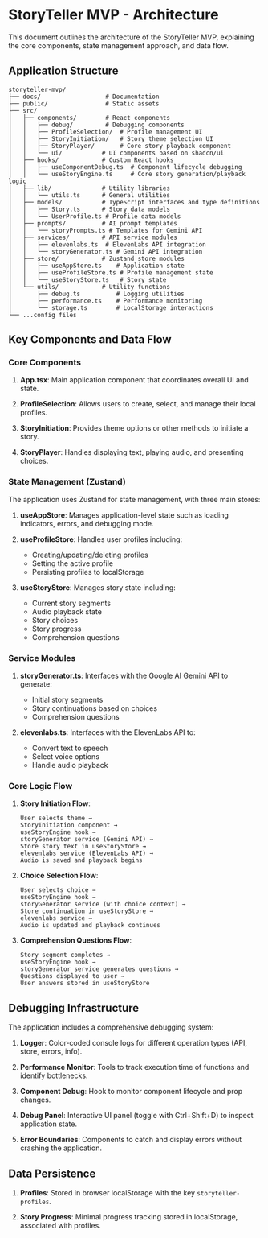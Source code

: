 # StoryTeller MVP - Architecture

This document outlines the architecture of the StoryTeller MVP, explaining the core components, state management approach, and data flow.

## Application Structure

```
storyteller-mvp/
├── docs/                  # Documentation
├── public/                # Static assets
├── src/
│   ├── components/        # React components
│   │   ├── debug/         # Debugging components
│   │   ├── ProfileSelection/  # Profile management UI
│   │   ├── StoryInitiation/   # Story theme selection UI
│   │   ├── StoryPlayer/       # Core story playback component
│   │   └── ui/           # UI components based on shadcn/ui
│   ├── hooks/            # Custom React hooks
│   │   ├── useComponentDebug.ts  # Component lifecycle debugging
│   │   └── useStoryEngine.ts     # Core story generation/playback logic
│   ├── lib/              # Utility libraries
│   │   └── utils.ts      # General utilities
│   ├── models/           # TypeScript interfaces and type definitions
│   │   ├── Story.ts      # Story data models
│   │   └── UserProfile.ts # Profile data models
│   ├── prompts/          # AI prompt templates
│   │   └── storyPrompts.ts # Templates for Gemini API
│   ├── services/         # API service modules
│   │   ├── elevenlabs.ts  # ElevenLabs API integration
│   │   └── storyGenerator.ts # Gemini API integration
│   ├── store/            # Zustand store modules
│   │   ├── useAppStore.ts    # Application state
│   │   ├── useProfileStore.ts # Profile management state
│   │   └── useStoryStore.ts   # Story state
│   └── utils/            # Utility functions
│       ├── debug.ts          # Logging utilities
│       ├── performance.ts    # Performance monitoring
│       └── storage.ts        # LocalStorage interactions
└── ...config files
```

## Key Components and Data Flow

### Core Components

1. **App.tsx**: Main application component that coordinates overall UI and state.

2. **ProfileSelection**: Allows users to create, select, and manage their local profiles.

3. **StoryInitiation**: Provides theme options or other methods to initiate a story.

4. **StoryPlayer**: Handles displaying text, playing audio, and presenting choices.

### State Management (Zustand)

The application uses Zustand for state management, with three main stores:

1. **useAppStore**: Manages application-level state such as loading indicators, errors, and debugging mode.

2. **useProfileStore**: Handles user profiles including:

   - Creating/updating/deleting profiles
   - Setting the active profile
   - Persisting profiles to localStorage

3. **useStoryStore**: Manages story state including:
   - Current story segments
   - Audio playback state
   - Story choices
   - Story progress
   - Comprehension questions

### Service Modules

1. **storyGenerator.ts**: Interfaces with the Google AI Gemini API to generate:

   - Initial story segments
   - Story continuations based on choices
   - Comprehension questions

2. **elevenlabs.ts**: Interfaces with the ElevenLabs API to:
   - Convert text to speech
   - Select voice options
   - Handle audio playback

### Core Logic Flow

1. **Story Initiation Flow**:

   ```
   User selects theme →
   StoryInitiation component →
   useStoryEngine hook →
   storyGenerator service (Gemini API) →
   Store story text in useStoryStore →
   elevenlabs service (ElevenLabs API) →
   Audio is saved and playback begins
   ```

2. **Choice Selection Flow**:

   ```
   User selects choice →
   useStoryEngine hook →
   storyGenerator service (with choice context) →
   Store continuation in useStoryStore →
   elevenlabs service →
   Audio is updated and playback continues
   ```

3. **Comprehension Questions Flow**:
   ```
   Story segment completes →
   useStoryEngine hook →
   storyGenerator service generates questions →
   Questions displayed to user →
   User answers stored in useStoryStore
   ```

## Debugging Infrastructure

The application includes a comprehensive debugging system:

1. **Logger**: Color-coded console logs for different operation types (API, store, errors, info).

2. **Performance Monitor**: Tools to track execution time of functions and identify bottlenecks.

3. **Component Debug**: Hook to monitor component lifecycle and prop changes.

4. **Debug Panel**: Interactive UI panel (toggle with Ctrl+Shift+D) to inspect application state.

5. **Error Boundaries**: Components to catch and display errors without crashing the application.

## Data Persistence

1. **Profiles**: Stored in browser localStorage with the key `storyteller-profiles`.

2. **Story Progress**: Minimal progress tracking stored in localStorage, associated with profiles.
